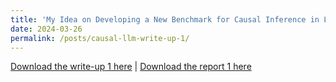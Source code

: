 ```yaml
---
title: 'My Idea on Developing a New Benchmark for Causal Inference in LLMs: An Informal Write-Up 1'
date: 2024-03-26
permalink: /posts/causal-llm-write-up-1/
---
```


<a href = "http://chengguo2000.github.io/files/Blog-Posts/Causal_LLM_Write_Up_1.pdf">Download the write-up 1 here</a>
|
<a href = "http://chengguo2000.github.io/files/Blog-Posts/Cheng_Report-1.pdf">Download the report 1 here</a>
